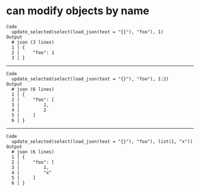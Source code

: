 # can modify objects by name

    Code
      update_selected(select(load_json(text = "{}"), "foo"), 1)
    Output
      # json (3 lines)
      1 | {
      2 |     "foo": 1
      3 | }

---

    Code
      update_selected(select(load_json(text = "{}"), "foo"), 1:2)
    Output
      # json (6 lines)
      1 | {
      2 |     "foo": [
      3 |         1,
      4 |         2
      5 |     ]
      6 | }

---

    Code
      update_selected(select(load_json(text = "{}"), "foo"), list(1, "x"))
    Output
      # json (6 lines)
      1 | {
      2 |     "foo": [
      3 |         1,
      4 |         "x"
      5 |     ]
      6 | }

